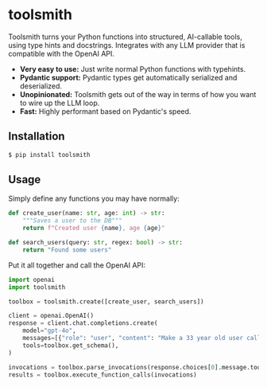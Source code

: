 # toolsmith

Toolsmith turns your Python functions into structured, AI-callable tools, using type hints and docstrings. Integrates with any LLM provider that is compatible with the OpenAI API.

- **Very easy to use:** Just write normal Python functions with typehints.
- **Pydantic support:** Pydantic types get automatically serialized and deserialized.
- **Unopinionated:** Toolsmith gets out of the way in terms of how you want to wire up the LLM loop.
- **Fast:** Highly performant based on Pydantic's speed.

## Installation

```sh
$ pip install toolsmith
```

## Usage

Simply define any functions you may have normally:

```py
def create_user(name: str, age: int) -> str:
    """Saves a user to the DB"""
    return f"Created user {name}, age {age}"

def search_users(query: str, regex: bool) -> str:
    return "Found some users"
```

Put it all together and call the OpenAI API:

```py
import openai
import toolsmith

toolbox = toolsmith.create([create_user, search_users])

client = openai.OpenAI()
response = client.chat.completions.create(
    model="gpt-4o",
    messages=[{"role": "user", "content": "Make a 33 year old user called Alice"}]
    tools=toolbox.get_schema(),
)

invocations = toolbox.parse_invocations(response.choices[0].message.tool_calls)
results = toolbox.execute_function_calls(invocations)
```
